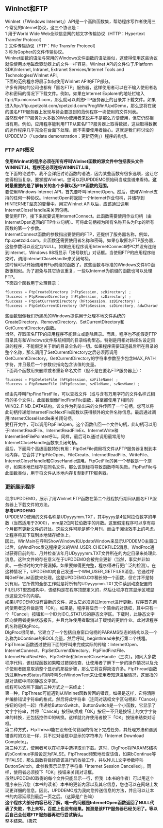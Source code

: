 ## WinInet和FTP
WinInet（「Windows Internet」）API是一个高阶函数集，帮助程序写作者使用三个常见的Internet协议，这三个协议是：   
1 用于World Wide Web全球信息网的超文字传输协议（HTTP：Hypertext Transfer Protocol）    
2 文件传输协议（FTP：File Transfer Protocol）    
3 称为Gopher的文件传输协议。    
WinInet函数的语法与常用的Windows文件函数的语法类似，这使得使用这些协议就像使用本地磁盘驱动器上的文件一样容易。WinInet API的文件位于/Platform SDK/Internet, Intranet, Extranet Services/Internet Tools and Technologies/WinInet API。    
下面的范例程序将展示如何使用WinInet API的FTP部分。    
许多有网站的公司也都有「匿名FTP」服务器，这样使用者可以在不输入使用者名称和密码的情况下下载文件。例如，如果在Internet Explorer的地址栏输入ftp://ftp.microsoft.com，那么就可以浏览FTP服务器上的目录并下载文件。如果进入ftp://ftp.cpetzold.com/cpetzold.com/ProgWin/UpdDemo，那么您将在我的匿名FTP服务器上发现与待会要提到的范例程序一块使用的文件列表。     
虽然现今FTP服务对大多数的Web使用者来说并不是那么方便使用，但它仍然相当有用。例如，应用程序能利用FTP从匿名FTP服务器上取得数据，这些取得数据的运作程序几乎完全在台面下处理，而不需要使用者操心。这就是我们将讨论的UPDDEMO（「update demonstration：更新范例」）程序的构想。
### FTP API概况
**使用WinInet的程序必须在所有呼叫WinInet函数的源文件中包括表头文件WININET.H。程序还必须连结WININET.LIB。**    
在下面的论述中，我不会详细讨论函数的语法，因为某些函数有很多选项，这让它变得相当复杂。要掌握WinInet，您可以将UPDDEMO原始码当成食谱来看待。**这时最重要的是了解有关的各个步骤以及FTP函数的范围。**    
要使用Windows Internet API，首先要呼叫InternetOpen。然后，使用WinInet支持的任何一种协议。InternetOpen将返回一个Internet作业句柄，并储存到HINTERNET型态的变量中。用完WinInet API以后，应该通过调用InternetCloseHandle来关闭句柄。    
要使用FTP，接下来就要调用InternetConnect。此函数需要使用作业句柄（由InternetOpen返回的FTP作业句柄）。可将此句柄视为所有名称开头为Ftp的所有函数的第一个参数。    
InternetConnect函数的参数指出要使用的FTP，还提供了服务器名称，例如，ftp.cpetzold.com。此函数还需要使用者名称和密码。如果存取匿名FTP服务器，这些参数可以设定为NULL。如果应用程序调用InternetConnect时PC并没有连结到Internet，Windows 98将显示「拨号联机」对话框。当使用FTP的应用程序结束时，调用InternetCloseHandle来关闭句柄。      
这时候可以开始调用有Ftp前缀的函数了。这些函数与标准的Windows文件I/O函数很相似。为了避免与其它协议重复，一些以Internet为前缀的函数也可以处理FTP。    
下面四个函数用于处理目录：    
```c   
fSuccess = FtpCreateDirectory (hFtpSession, szDirectory) ;    
fSuccess = FtpRemoveDirectory (hFtpSession, szDirectory) ;     
fSuccess = FtpSetCurrentDirectory (hFtpSession, szDirectory) ;    
fSuccess = FtpGetCurrentDirectory (hFtpSession, szDirectory, &dwCharacterCount) ;     
```    
些函数很像我们所熟悉的Windows提供用于处理本地文件系统的CreateDirectory、RemoveDirectory、SetCurrentDirectory和GetCurrentDirectory函数。     
当然，存取匿名FTP的应用程序不能建立或删除目录。而且，程序也不能假定FTP目录具有和Windows文件系统相同的目录结构型态。特别是用相对路径名设定目录的程序，不能假定关于新的目录全名的一切。如果程序需要知道最后所在目录的整个名称，那么调用了SetCurrentDirectory之后必须再调用GetCurrentDirectory。GetCurrentDirectory的字符串参数至少包含MAX_PATH字符，并且最后一个参数应指向包含该值的变量。    
下面两个函数用来删除或者重新命名文件（但不是在匿名FTP服务器上）：  
```c
fSuccess = FtpDeleteFile (hFtpSession, szFileName) ;   
fSuccess = FtpRenameFile (hFtpSession, szOldName, szNewName) ;    
```    
经由先呼叫FtpFindFirstFile，可以查找文件（或与含有万用字符的文件名样式相符的多个文件）。此函数很像FindFirstFile函数，甚至都使用了相同的WIN32_FIND_DATA结构。该文件为列举出来的文件传回了一个句柄。您可以将此句柄传递给InternetFindNextFile函数以获得额外的文件名称信息。最后通过调用InternetCloseHandle来关闭句柄。    
要打开文件，可以调用FtpFileOpen。这个函数传回一个文件句柄，此句柄可以用于InternetReadFile、InternetReadFileEx、InternetWrite和InternetSetFilePointer呼叫。同样，最后可以通过调用最常用的InternetCloseHandle函数来关闭句柄。    
最后，下面两个高级函数特别有用：FtpGetFile调用将文件从FTP服务器复制到本地内存，它合并了FtpFileOpen、FileCreate、InternetReadFile、WriteFile、InternetCloseHandle和CloseHandle调用。FtpGetFile的另一个参数是一个旗标，如果本地已经存在同名文件，那么该旗标将导致函数呼叫失败。FtpPutFile与此函数类似，用于将文件从本地内存复制到FTP服务器。       
### 更新展示程序
程序UPDDEMO，展示了用WinInet FTP函数在第二个线程执行期间从匿名FTP服务器上下载文件的方法。    
**参考UPDDEMO**     
UPDDEMO使用的文件名称是UDyyyymm.TXT，其中yyyy是4位阿拉伯数字的年数（当然适用于2000），mm是2位阿拉伯数字的月数。这里假定程序可以享有每个月都有更新文件的好处。这些文件可能是整个月刊，而由于阅读效率上的考虑，让程序将其下载到本地储存媒体上。    
因此，WinMain在呼叫ShowWindow和UpdateWindow来显示UPDDEMO主窗口以后，向WndProc发送程序定义的WM_USER_CHECKFILES消息。WndProc通过获得目前的年、月并检查该年月UDyyyymm.TXT文件所在的内定目录来处理此消息。这种文件的存在意义在于UPDDEMO会被完全更新（当然，事实并非如此。一些过时的文件将漏掉。如果要做得更完整，程序得进行更广泛的检测）。在这种情况下，UPDDEMO向自己发送一个WM_USER_GETFILES消息，它通过呼叫GetFileList函数来处理。这是UPDDEMO.C中稍长的一个函数，但它并不是特别有用，它所做的全部工作就是将所有的UDyyyymm.TXT文件读到动态配置的FILELIST型态结构中，该结构是在程序顶部定义的，然后让程序在其显示区域显示这些文件的内容。    
如果UPDDEMO没有最新的文件，那么它必须透过Internet进行更新。程序首先询问使用者这样做是否「OK」。如果是，程序将显示一个简单的对话框，其中只有一个「Cancel」按钮和一个ID为IDC_STATUS的静态文字区。下载时，此静态文字区向使用者提供状态报告，并且允许使用者取消过于缓慢的更新作业。此对话程序的名称是DlgProc。    
DlgProc很简单，它建立了一个包括自身窗口句柄的PARAMS型态的结构以及一个名称为bContinue的BOOL变量，然后呼叫_ beginthread来执行第二个线程。    
FtpThread函数透过使用下面的呼叫来完成实际的传输：InternetOpen、InternetConnect、FtpSetCurrentDirectory、FtpFindFirstFile、InternetFindNextFile、FtpGetFile和InternetCloseHandle（三次）。如同大多数程序代码，该线程函数如果略过错误检查、让使用者了解下一步的操作情况以及允许使用者随意取消整个显示的那些步骤，那么它将变得简洁许多。FtpThread函数透过用hwndStatus句柄呼叫SetWindowText来让使用者知道进展情况，这里指的是对话框中间的静态文字区。    
线程可以依照下面的三种方式之一来终止：    
第一种，FtpThread可能遇到从WinInet函数传回的错误。如果是这样，它将清除并编排错误字符串的格式，然后将此字符串（连同对话框文字区句柄和「Cancel」按钮的句柄一起）传递给ButtonSwitch。ButtonSwitch是一个小函数，它显示了文字字符串，并将「Cancel」按钮转换成「OK」按钮－不只是按钮上的文字字符串的转换，还包括控件ID的转换。这样就允许使用者按下「OK」按钮来结束对话框。     
第二种方式，FtpThread能在没有任何错误的情况下完成任务，其处理方法和遇到错误时的方法一样，只不过对话框中显示的字符串为「Internet Download Complete」。    
第三种方式，使用者可以在程序中选择取消下载。这时，DlgProc将PARAMS结构的bContinue字段设定为FALSE。FtpThread频繁地检查该值，如果bContinue等于FALSE，那么函数将做好应该进行的收拾工作，并以NULL文字参数呼叫ButtonSwitch，此参数表示显示了字符串「Internet Session Cancelled」。同样，使用者必须按下「OK」按钮来关闭对话框。    
虽然UPDDEMO取得的每个文件只能显示一行，但我（本书的作者）可以用这个程序来告诉您（本书的读者）本书的更新内容以及其它信息，您也可以在网站上发现更详细的信息。因此，UPDDEMO成为我向您传送信息的方法，并且可以让本书的内容延续到最后一页之后。（这算是广告嘛）    
**这个程序大部分内容已经了解，唯一的问题是InternetOpen函数返回了NULL代表了失败，书上未写，百度上也没有结果。推测是该FTP服务器已经关闭了。等以后自己会创建FTP服务器再进行尝试确认。**    
整本结束。（撒花